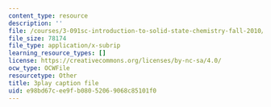 ```yaml
---
content_type: resource
description: ''
file: /courses/3-091sc-introduction-to-solid-state-chemistry-fall-2010/e98bd67cee9fb08052069068c85101f0_kZJgJCxcHZE.srt
file_size: 78174
file_type: application/x-subrip
learning_resource_types: []
license: https://creativecommons.org/licenses/by-nc-sa/4.0/
ocw_type: OCWFile
resourcetype: Other
title: 3play caption file
uid: e98bd67c-ee9f-b080-5206-9068c85101f0
---
```

